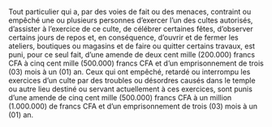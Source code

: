 Tout particulier qui a, par des voies de fait ou des menaces, contraint ou empêché une ou plusieurs personnes d’exercer l’un des cultes autorisés, d’assister à l’exercice de ce culte, de célébrer certaines fêtes, d’observer certains jours de repos et, en conséquence, d’ouvrir et de fermer les ateliers, boutiques ou magasins et de faire ou quitter certains travaux, est puni, pour ce seul fait, d’une amende de deux cent mille (200.000) francs CFA à cinq cent mille (500.000) francs CFA et d’un emprisonnement de trois (03) mois à un (01) an.
Ceux qui ont empêché, retardé ou interrompu les exercices d’un culte par des troubles ou désordres causés dans le temple ou autre lieu destiné ou servant actuellement à ces exercices, sont punis d’une amende de cinq cent mille (500.000) francs CFA à un million (1.000.000) de francs CFA et d’un emprisonnement de trois (03) mois à un (01) an.
